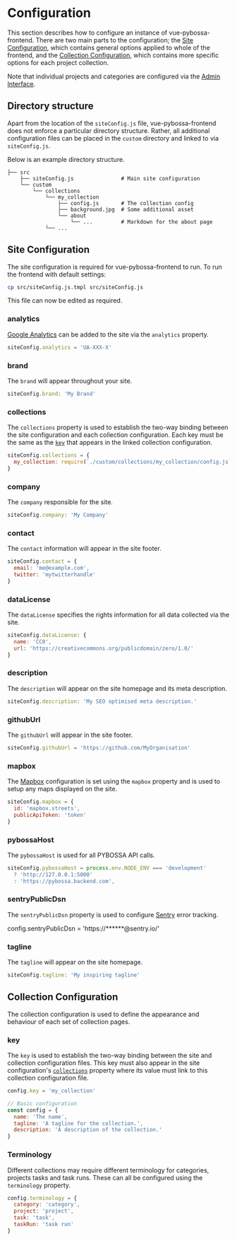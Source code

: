 # Configuration

This section describes how to configure an instance of vue-pybossa-frontend.
There are two main parts to the configuration; the
[Site Configuration](configuration.md#site-configuration), which
contains general options applied to whole of the frontend,
and the [Collection Configuration](configuration.md#collection-configuration),
which contains more specific options for each project collection.

Note that individual projects and categories are configured via the
[Admin Interface](admin.md).

## Directory structure

Apart from the location of the `siteConfig.js` file, vue-pybossa-frontend
does not enforce a particular directory structure. Rather, all additional
configuration files can be placed in the `custom` directory and linked to via
`siteConfig.js`.

Below is an example directory structure.

```
├── src
    ├── siteConfig.js               # Main site configuration
    └── custom
        └── collections
            └── my_collection
                ├── config.js       # The collection config
                ├── background.jpg  # Some additional asset
                └── about
                    └── ...         # Markdown for the about page
            └── ...
```

## Site Configuration

The site configuration is required for vue-pybossa-frontend to run. To run the
frontend with default settings:

```bash
cp src/siteConfig.js.tmpl src/siteConfig.js
```

This file can now be edited as required.

### analytics

[Google Analytics](https://analytics.google.com) can be added to the site via
the `analytics` property.

```js
siteConfig.analytics = 'UA-XXX-X'
```

### brand

The `brand` will appear throughout your site.

```js
siteConfig.brand: 'My Brand'
```

### collections

The `collections` property is used to establish the two-way binding between
the site configuration and each collection configuration. Each key must be the
same as the [`key`](configuration.md#key) that appears in the linked collection
configuration.

```js
siteConfig.collections = {
  my_collection: require(`./custom/collections/my_collection/config.js`)
}
```

### company

The `company` responsible for the site.

```js
siteConfig.company: 'My Company'
```

### contact

The `contact` information will appear in the site footer.

```js
siteConfig.contact = {
  email: 'me@example.com',
  twitter: 'mytwitterhandle'
}
```

### dataLicense

The `dataLicense` specifies the rights information for all data collected via
the site.

```js
siteConfig.dataLicense: {
  name: 'CC0',
  url: 'https://creativecommons.org/publicdomain/zero/1.0/'
}
```

### description

The `description` will appear on the site homepage and its meta description.

```js
siteConfig.description: 'My SEO optimised meta description.'
```

### githubUrl

The `githubUrl` will appear in the site footer.

```js
siteConfig.githubUrl = 'https://github.com/MyOrganisation'
```

### mapbox

The [Mapbox](https://www.mapbox.com/) configuration is set using the `mapbox`
property and is used to setup any maps displayed on the site.

```js
siteConfig.mapbox = {
  id: 'mapbox.streets',
  publicApiToken: 'token'
}
```

### pybossaHost

The `pybossaHost` is used for all PYBOSSA API calls.

```js
siteConfig.pybossaHost = process.env.NODE_ENV === 'development'
  ? 'http://127.0.0.1:5000'
  : 'https://pybossa.backend.com',
```

### sentryPublicDsn

The `sentryPublicDsn` property is used to configure
[Sentry](https://sentry.io/) error tracking.

config.sentryPublicDsn = 'https://******@sentry.io/<project>'

### tagline

The `tagline` will appear on the site homepage.

```js
siteConfig.tagline: 'My inspiring tagline'
```

## Collection Configuration

The collection configuration is used to define the appearance and behaviour of
each set of collection pages.

### key

The `key` is used to establish the two-way binding between the site and collection
configuration files. This key must also appear in the site configuration's
[`collections`](configuration.md#collections) property where its value must link
to this collection configuration file.

```js
config.key = 'my_collection'
```



```js
// Basic configuration
const config = {
  name: 'The name',
  tagline: 'A tagline for the collection.',
  description: 'A description of the collection.'
}
```



### Terminology

Different collections may require different terminology for categories, projects
tasks and task runs. These can all be configured using the `terminology`
property.

```js
config.terminology = {
  category: 'category',
  project: 'project',
  task: 'task',
  taskRun: 'task run'
}
```